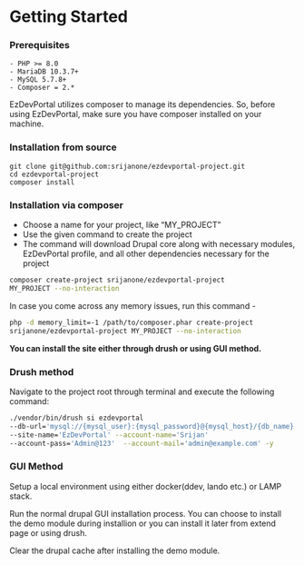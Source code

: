 # Getting Started

### Prerequisites

```
- PHP >= 8.0
- MariaDB 10.3.7+
- MySQL 5.7.8+
- Composer = 2.*
```

EzDevPortal utilizes composer to manage its dependencies.
So, before using EzDevPortal, make sure you have
composer installed on your machine.

### Installation from source
```
git clone git@github.com:srijanone/ezdevportal-project.git
cd ezdevportal-project
composer install
```

### Installation via composer

- Choose a name for your project, like “MY_PROJECT”
- Use the given command to create the project
- The command will download Drupal core along with necessary modules,
  EzDevPortal profile, and all other dependencies necessary for the project

```bash
composer create-project srijanone/ezdevportal-project
MY_PROJECT --no-interaction
```

In case you come across any memory issues, run this command -

```bash
php -d memory_limit=-1 /path/to/composer.phar create-project
srijanone/ezdevportal-project MY_PROJECT --no-interaction
```

**You can install the site either through drush or using GUI method.**

### Drush method

Navigate to the project root through terminal and execute the following command:

```bash
./vendor/bin/drush si ezdevportal
--db-url='mysql://{mysql_user}:{mysql_password}@{mysql_host}/{db_name}'
--site-name='EzDevPortal' --account-name='Srijan'
--account-pass='Admin@123'  --account-mail='admin@example.com' -y
```
### GUI Method

Setup a local environment using either docker(ddev, lando etc.) or LAMP stack.

Run the normal drupal GUI installation process.
You can choose to install the demo module during installion or you can install
it later from extend page or using drush.

Clear the drupal cache after installing the demo module.

